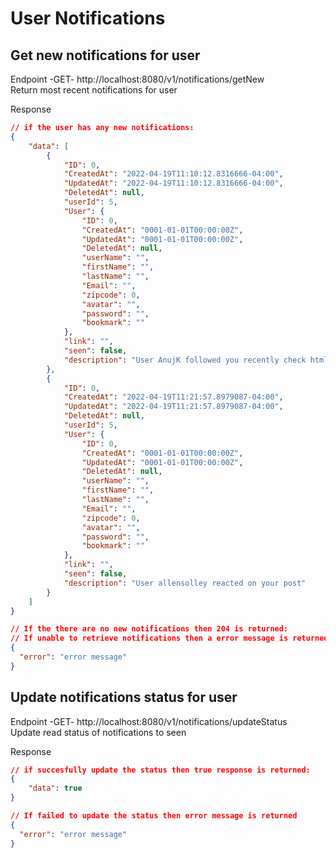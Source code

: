 # User Notifications

## Get new notifications for user 
Endpoint -GET- http://localhost:8080/v1/notifications/getNew   <br>
Return most recent notifications for user  

Response
```json
// if the user has any new notifications:
{
    "data": [
        {
            "ID": 0,
            "CreatedAt": "2022-04-19T11:10:12.8316666-04:00",
            "UpdatedAt": "2022-04-19T11:10:12.8316666-04:00",
            "DeletedAt": null,
            "userId": 5,
            "User": {
                "ID": 0,
                "CreatedAt": "0001-01-01T00:00:00Z",
                "UpdatedAt": "0001-01-01T00:00:00Z",
                "DeletedAt": null,
                "userName": "",
                "firstName": "",
                "lastName": "",
                "Email": "",
                "zipcode": 0,
                "avatar": "",
                "password": "",
                "bookmark": ""
            },
            "link": "",
            "seen": false,
            "description": "User AnujK followed you recently check html link below to see the notification"
        },
        {
            "ID": 0,
            "CreatedAt": "2022-04-19T11:21:57.8979087-04:00",
            "UpdatedAt": "2022-04-19T11:21:57.8979087-04:00",
            "DeletedAt": null,
            "userId": 5,
            "User": {
                "ID": 0,
                "CreatedAt": "0001-01-01T00:00:00Z",
                "UpdatedAt": "0001-01-01T00:00:00Z",
                "DeletedAt": null,
                "userName": "",
                "firstName": "",
                "lastName": "",
                "Email": "",
                "zipcode": 0,
                "avatar": "",
                "password": "",
                "bookmark": ""
            },
            "link": "",
            "seen": false,
            "description": "User allensolley reacted on your post"
        }
    ]
}

// If the there are no new notifications then 204 is returned:
// If unable to retrieve notifications then a error message is returned 
{
  "error": "error message"
}
```

## Update notifications status for user 
Endpoint -GET- http://localhost:8080/v1/notifications/updateStatus   <br>
Update read status of notifications to seen

Response
```json
// if succesfully update the status then true response is returned:
{
    "data": true
}

// If failed to update the status then error message is returned  
{
  "error": "error message"
}
```